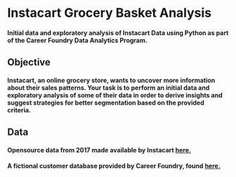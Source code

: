 # Instacart Grocery Basket Analysis

#### Initial data and exploratory analysis of Instacart Data using Python as part of the Career Foundry Data Analytics Program.

## Objective

#### Instacart, an online grocery store, wants to uncover more information about their sales patterns. Your task is to perform an initial data and exploratory analysis of some of their data in order to derive insights and suggest strategies for better segmentation based on the provided criteria.

## Data

#### Opensource data from 2017 made available by Instacart [here.](https://www.instacart.com/datasets/grocery-shopping-2017)
#### A fictional customer database provided by Career Foundry, found [here.](https://github.com/SamirJT/Instacart-Grocery-Basket-Analysis/files/10077500/customers.csv)
